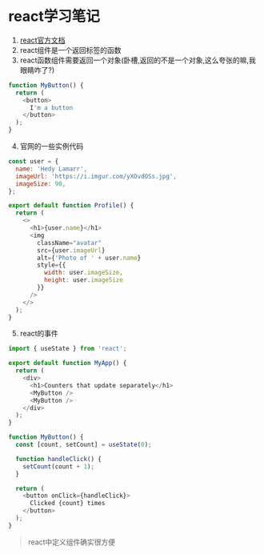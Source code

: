 # react学习笔记
1. [react官方文档](https://react.docschina.org/)
2. react组件是一个返回标签的函数
3. react函数组件需要返回一个对象(卧槽,返回的不是一个对象,这么夸张的嘛,我眼睛咋了?)
```js
function MyButton() {
  return (
    <button>
      I'm a button
    </button>
  );
}
```


4. 官网的一些实例代码
```js
const user = {
  name: 'Hedy Lamarr',
  imageUrl: 'https://i.imgur.com/yXOvdOSs.jpg',
  imageSize: 90,
};

export default function Profile() {
  return (
    <>
      <h1>{user.name}</h1>
      <img
        className="avatar"
        src={user.imageUrl}
        alt={'Photo of ' + user.name}
        style={{
          width: user.imageSize,
          height: user.imageSize
        }}
      />
    </>
  );
}
```

5. react的事件
```js
import { useState } from 'react';

export default function MyApp() {
  return (
    <div>
      <h1>Counters that update separately</h1>
      <MyButton />
      <MyButton />
    </div>
  );
}

function MyButton() {
  const [count, setCount] = useState(0);

  function handleClick() {
    setCount(count + 1);
  }

  return (
    <button onClick={handleClick}>
      Clicked {count} times
    </button>
  );
}
```
> react中定义组件确实很方便
